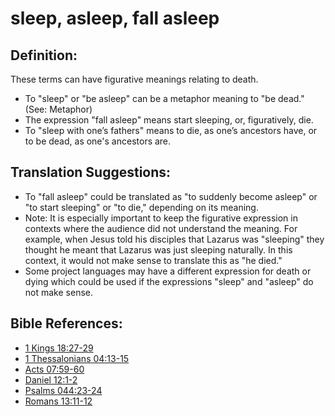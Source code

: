 # sleep, asleep, fall asleep #

## Definition: ##

These terms can have figurative meanings relating to death.

* To "sleep" or "be asleep" can be a metaphor meaning to "be dead." (See: Metaphor)
* The expression "fall asleep" means start sleeping, or, figuratively, die.
* To "sleep with one’s fathers" means to die, as one’s ancestors have, or to be dead, as one's ancestors are.

## Translation Suggestions: ##

* To "fall asleep" could be translated as "to suddenly become asleep" or "to start sleeping" or "to die," depending on its meaning.
* Note: It is especially important to keep the figurative expression in contexts where the audience did not understand the meaning. For example, when Jesus told his disciples that Lazarus was "sleeping" they thought he meant that Lazarus was just sleeping naturally. In this context, it would not make sense to translate this as "he died."
* Some project languages may have a different expression for death or dying which could be used if the expressions "sleep" and "asleep" do not make sense.

## Bible References: ##

* [1 Kings 18:27-29](en/tn/1ki/help/18/27)
* [1 Thessalonians 04:13-15](en/tn/1th/help/04/13)
* [Acts 07:59-60](en/tn/act/help/07/59)
* [Daniel 12:1-2](en/tn/dan/help/12/01)
* [Psalms 044:23-24](en/tn/psa/help/44/23)
* [Romans 13:11-12](en/tn/rom/help/13/11)